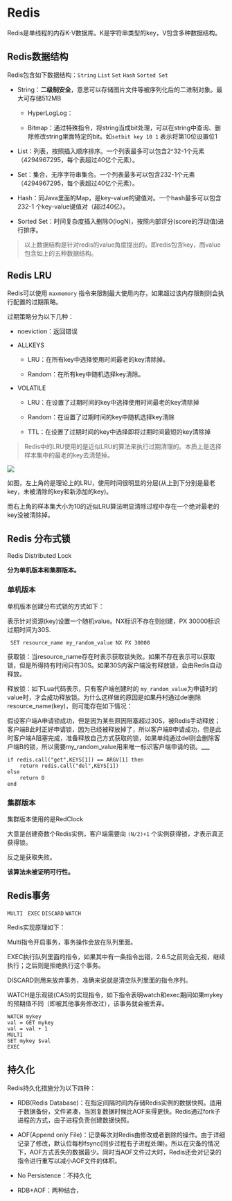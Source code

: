 # Redis

Redis是单线程的内存K-V数据库。K是字符串类型的key，V包含多种数据结构。

## Redis数据结构

Redis包含如下数据结构：`String` `List` `Set`  `Hash` `Sorted Set` 

- String：**二级制安全**，意思可以存储图片文件等被序列化后的二进制对象。最大可存储512MB
  
  - HyperLogLog：
  
  - Bitmap：通过特殊指令，将string当成bit处理，可以在string中查询、删除修改string里面特定的bit。如`setbit key 10 1` 表示将第10位设置位1

- List：列表，按照插入顺序排序。一个列表最多可以包含2^32-1个元素（4294967295，每个表超过40亿个元素）。

- Set：集合，无序字符串集合。一个列表最多可以包含232-1个元素（4294967295，每个表超过40亿个元素）。

- Hash：同Java里面的Map，是key-value的键值对。一个hash最多可以包含232-1 个key-value键值对（超过40亿）。

- Sorted Set：时间复杂度插入删除O(logN)，按照内部评分(score的浮动值)进行排序。



> 以上数据结构是针对redis的value角度提出的。即redis包含key，而value包含如上的五种数据结构。

## Redis LRU



Redis可以使用 `maxmemory` 指令来限制最大使用内存，如果超过该内存限制则会执行配置的过期策略。



过期策略分为以下几种：

- noeviction：返回错误

- ALLKEYS
  
  - LRU：在所有key中选择使用时间最老的key清除掉。
  
  - Random：在所有key中随机选择key清除。

- VOLATILE
  
  - LRU：在设置了过期时间的key中选择使用时间最老的key清除掉
  
  - Random：在设置了过期时间的key中随机选择key清除
  
  - TTL：在设置了过期时间的key中选择即将过期时间最短的key清除掉



>  Redis中的LRU使用的是近似LRU的算法来执行过期清理的。本质上是选择样本集中的最老的key去清楚掉。



![](https://redis.io/images/redisdoc/lru_comparison.png)

如图，左上角的是理论上的LRU，使用时间很明显的分层(从上到下分别是最老key，未被清除的key和新添加的key)。

而右上角的样本集大小为10的近似LRU算法明显清除过程中存在一个绝对最老的key没被清除掉。

## Redis 分布式锁

Redis Distributed Lock



**分为单机版本和集群版本。**



### 单机版本

单机版本创建分布式锁的方式如下：

表示针对资源(key)设置一个随机value。NX标识不存在则创建，PX 30000标识过期时间为30S.



```
 SET resource_name my_random_value NX PX 30000
```



获取锁：当resource_name存在时表示获取锁失败。如果不存在表示可以获取锁，但是所得持有时间只有30S。如果30S内客户端没有释放锁，会由Redis自动释放。



释放锁：如下Lua代码表示，只有客户端创建时的 `my_random_value`为申请时的value时，才会成功释放锁。为什么这样做的原因是如果丹村通过del删除resource_name(key)，则可能存在如下情况：



假设客户端A申请锁成功，但是因为某些原因阻塞超过30S，被Redis手动释放；客户端B此时正好申请锁，因为已经被释放掉了，所以客户端B申请成功，但是此时客户端A阻塞完成，准备释放自己方式获取的锁，如果单纯通过del则会删除客户端B的锁，所以需要my_random_value用来唯一标识客户端申请的锁。___

```
if redis.call("get",KEYS[1]) == ARGV[1] then
    return redis.call("del",KEYS[1])
else
    return 0
end
```

### 集群版本



集群版本使用的是RedClock

大意是创建奇数个Redis实例，客户端需要向 `(N/2)+1` 个实例获得锁，才表示真正获得锁。

反之是获取失败。



**该算法未被证明可行性。** 



## Redis事务

`MULTI`   `EXEC` `DISCARD`  `WATCH`

Redis实现原理如下：

Multi指令开启事务，事务操作会放在队列里面。

EXEC执行队列里面的指令，如果其中有一条指令出错，2.6.5之前则会无视，继续执行；之后则是拒绝执行这个事务。

DISCARD则用来放弃事务，准确来说就是清空队列里面的指令序列。

WATCH是乐观锁(CAS)的实现指令，如下指令表明watch和exec期间如果mykey的预期值不同（即被其他事务修改过），该事务就会被丢弃。

```redis
WATCH mykey
val = GET mykey
val = val + 1
MULTI
SET mykey $val
EXEC
```



## 持久化

Redis持久化措施分为以下四种：

- RDB(Redis Database)：在指定间隔时间内存储Redis实例的数据快照。适用于数据备份，文件紧凑，当回复数据时候比AOF来得更快。Redis通过fork子进程的方式，由子进程负责创建数据快照。

- AOF(Append only File)：记录每次对Redis由修改或者删除的操作。由于详细记录了修改，默认位每秒fsync(同步过程有子进程处理)。所以在灾备的情况下，AOF方式丢失的数据最少。同时当AOF文件过大时，Redis还会对记录的指令进行重写以减小AOF文件的体积。

- No Persistence：不持久化

- RDB+AOF：两种结合，


